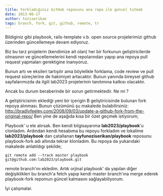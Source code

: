 ```yaml
---
title: Forkladığınız GitHub reposunu ana repo ile güncel tutmak
date: 2013-06-17
author: toziserikan
tags: branch, fork, git, github, remote, tr
---
```


Bildiginiz gibi playbook, rails-template v.b. open source projelerimizi github üzerinden güncellemeye devam ediyoruz.

Biz bu tarz projelerin (kendimize ait olan) her bir forkunun geliştiricilerde olmasının ve güncellemelerini kendi repolarından yapıp ana repoya pull request yapmaları gerektigine inanıyoruz.

Bunun artı ve eksileri tartışılır ama böylelikle forklama, code review ve pull request süreçlerine de hakimiyet artacaktır. Bunun yanında bireysel github sayfalarımızda da ilgili lab2023 projelerinin tanıtımına katkısı olacaktır.

Ancak bu durum beraberinde bir sorun getirmektedir. Ne mi ?

A geliştiricisinin eklediği yeni bir içerigin B geliştiricisinde bulunan fork repoya alınması. Bunun çözümünü şu makalede bulabilirsiniz: <http://bradlyfeeley.com/2008/09/03/update-a-github-fork-from-the-original-repo/> Ben yine de aşağıda kısa bir özet geçmek istiyorum;

Playbook' u ele alırsak. Ben kendi bilgisayarıma **lab2023/playbook**'u clonladım. Ardından kendi hesabıma bu repoyu forkladım ve lokalime **lab2023/playbook** dan çatallanan **tayfunoziserikan/playbook** reposunu playbook-fork adı altında tekrar klonladım. Bu repoya da yukarıdaki makalede anlatıldıgı şekilde;

```
git remote add --track master playbook git@github.com:lab2023/playbook.git
```

remote branch'ını ekledim. Artık orjinal playbook' da yapılan diğer değişiklikleri bu branch'a fetch yapıp kendi master branch'ına merge ederek playbook-fork repomun güncel kalmasını sağlayabiliyorum.

İyi çalışmalar.